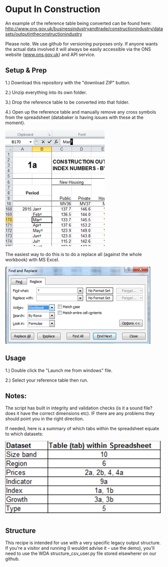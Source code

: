 # Ouput In Construction

An example of the reference table being converted can be found here: http://www.ons.gov.uk/businessindustryandtrade/constructionindustry/datasets/outputintheconstructionindustry

Please note. We use github for versioning purposes only. If anyone wants the actual data involved it will always be easily accessible via the ONS website (www.ons.gov.uk) and API service.


## Setup & Prep
1.) Download this repository with the "download ZIP" button.

2.) Unzip everything into its own folder.

3.) Drop the reference table to be converted into that folder.

4.) Open up the reference table and manually remove any cross symbols from the spreadsheet (databaker is having issues with these at the moment).

![alt tag](/images/cross.png)

The easiest way to do this is to do a replace all (against the whole workbook) with MS Excel.

![alt tag](/images/replace.png)


## Usage
1.) Double click the "Launch me from windows" file.

2.) Select your reference table then run.

## Notes:
The script has built in integrity and validation checks (is it a sound file? does it have the correct dimensions etc). IF there are any problems they should point you in the right direction.

If needed, here is a summary of which tabs within the spreadsheet equate to which datasets:

![alt tag](/images/tabs.png)

## Structure

This recipe is intended for use with a very specific legacy output structure. If you're a visitor and running (I wouldnt advise it - use the demo), you'll need to use the WDA structure_csv_user.py file stored elsewherer on our github.



